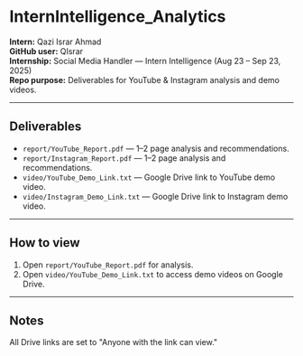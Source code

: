 # InternIntelligence_Analytics

**Intern:** Qazi Israr Ahmad  
**GitHub user:** QIsrar  
**Internship:** Social Media Handler — Intern Intelligence (Aug 23 – Sep 23, 2025)  
**Repo purpose:** Deliverables for YouTube & Instagram analysis and demo videos.

---

## Deliverables
- `report/YouTube_Report.pdf` — 1–2 page analysis and recommendations.
- `report/Instagram_Report.pdf` — 1–2 page analysis and recommendations.
- `video/YouTube_Demo_Link.txt` — Google Drive link to YouTube demo video.
- `video/Instagram_Demo_Link.txt` — Google Drive link to Instagram demo video.

---

## How to view
1. Open `report/YouTube_Report.pdf` for analysis.
2. Open `video/YouTube_Demo_Link.txt` to access demo videos on Google Drive.

---

## Notes
All Drive links are set to "Anyone with the link can view."
